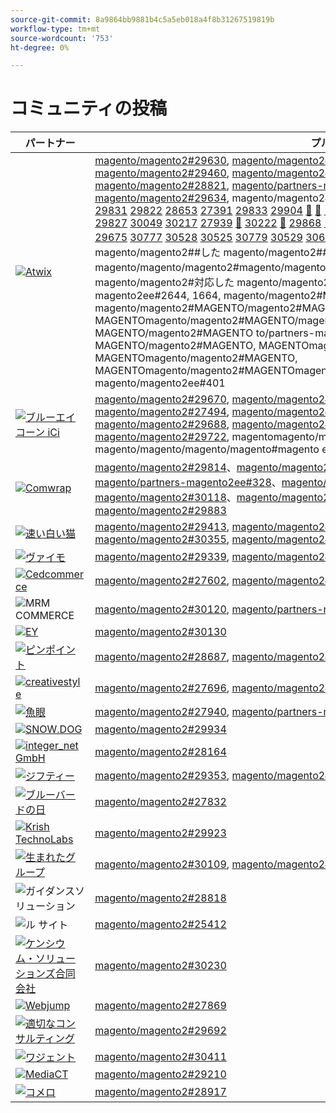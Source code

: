 ```yaml
---
source-git-commit: 8a9864bb9881b4c5a5eb018a4f8b31267519819b
workflow-type: tm+mt
source-wordcount: '753'
ht-degree: 0%

---
```

# コミュニティの投稿

| パートナー | プルリクエスト | 関連する GitHub の問題 |
| ------- | ------- | ------- |
| <a target="_blank" href="https://partners.magento.com/portal/directory/?query=Atwix"><img alt="Atwix" src="https://avatars3.githubusercontent.com/t/2617739?s=400&v=4"></a> | [magento/magento2#29630](https://github.com/magento/magento2/pull/29630), [magento/magento2#29459](https://github.com/magento/magento2/pull/29459), [magento/magento2#29703](https://github.com/magento/magento2/pull/29703), [magento/magento2#29460](https://github.com/magento/magento2/pull/29460), [magento/magento2#29042](https://github.com/magento/magento2/pull/29042), [magento/magento2#29482](https://github.com/magento/magento2/pull/29482), [magento/magento2#28821](https://github.com/magento/magento2/pull/28821), [magento/partners-magento2ee#260](https://github.com/magento/partners-magento2ee/pull/260), [magento/magento2#29148](https://github.com/magento/magento2/pull/29148), [magento/magento2#29634](https://github.com/magento/magento2/pull/29634), magento/magento2#[ 29832](https://github.com/magento/magento2/pull/29832) [ 29830](https://github.com/magento/magento2/pull/29830) [ 29829](https://github.com/magento/magento2/pull/29829) [ 29828](https://github.com/magento/magento2/pull/29828) [ 29821](https://github.com/magento/magento2/pull/29821) [ 29820](https://github.com/magento/magento2/pull/29820) [ 29836](https://github.com/magento/magento2/pull/29836) [ 29831](https://github.com/magento/magento2/pull/29831) [ 29822](https://github.com/magento/magento2/pull/29822) [ 28653](https://github.com/magento/magento2/pull/28653) [ 27391](https://github.com/magento/magento2/pull/27391) [ 29833](https://github.com/magento/magento2/pull/29833) [ 29904](https://github.com/magento/magento2/pull/29904) [&#128279;](https://github.com/magento/partners-magento2ee/pull/264) [&#128279;](https://github.com/magento/partners-magento2ee/pull/248) [&#128279;](https://github.com/magento/partners-magento2ee/pull/168) [ 29929](https://github.com/magento/magento2/pull/29929) [ 29962](https://github.com/magento/magento2/pull/29962) [&#128279;](https://github.com/magento/partners-magento2ee/pull/329) [ 29931](https://github.com/magento/magento2/pull/29931) [&#128279;](https://github.com/magento/partners-magento2ee/pull/316) [ 29835](https://github.com/magento/magento2/pull/29835) [ 29834](https://github.com/magento/magento2/pull/29834) [ 30081](https://github.com/magento/magento2/pull/30081) [ 30030](https://github.com/magento/magento2/pull/30030) [ 29827](https://github.com/magento/magento2/pull/29827) [ 30049](https://github.com/magento/magento2/pull/30049) [ 30217](https://github.com/magento/magento2/pull/30217) [ 27939](https://github.com/magento/magento2/pull/27939) [&#128279;](https://github.com/magento/partners-magento2ee/pull/279) [ 30222](https://github.com/magento/magento2/pull/30222) [&#128279;](https://github.com/magento/partners-magento2ee/pull/349) [ 29868](https://github.com/magento/magento2/pull/29868) [&#128279;](https://github.com/magento/partners-magento2ee/pull/346) [ 30079](https://github.com/magento/magento2/pull/30079) [ 30317](https://github.com/magento/magento2/pull/30317) [ 30633](https://github.com/magento/magento2/pull/30633) [ 30619](https://github.com/magento/magento2/pull/30619) [ 30359](https://github.com/magento/magento2/pull/30359) [ 30223](https://github.com/magento/magento2/pull/30223) [ 30630](https://github.com/magento/magento2/pull/30630) [ 29675](https://github.com/magento/magento2/pull/29675) [ 30777](https://github.com/magento/magento2/pull/30777) [ 30528](https://github.com/magento/magento2/pull/30528) [ 30525](https://github.com/magento/magento2/pull/30525) [ 30779](https://github.com/magento/magento2/pull/30779) [ 30529](https://github.com/magento/magento2/pull/30529) [ 30694](https://github.com/magento/magento2/pull/30694) [&#128279;](https://github.com/magento/partners-magento2ee/pull/400) [&#128279;](https://github.com/magento/partners-magento2ee/pull/401)、magento/magento2#、magento/magento2#、magento/magento2##した magento/magento2##対応した magento/magento2###対応した magento/magento/magento2#magento/magento2##対応した magento/magento2#対応した magento/magento2#対応した magento/magento2#magento /magento2#, magento/partners-magento2ee#2644, 1664, magento/magento2#MAGENTO, magento/magento2#MAGENTO/magento2#MAGENTO/magento2#MAGENTO/magento2#MAGENTO, MAGENTOmagento/magento2#MAGENTO/magento2#MAGENTO/magento2#MAGENTO/magento2#2799, MAGENTO/magento2#MAGENTO to/partners-magento2ee#3499, magento2#MAGENTO, MAGENTO/magento2#MAGENTO, MAGENTOmagento/magento2#MAGENTO, MAGENTOmagento/magento2#MAGENTO, MAGENTOmagento/magento2#MAGENTOmagento/magento2#MAGENTOmagento/magento2ee#4000, magento/magento2ee#401 | [magento/magento2#29649](https://github.com/magento/magento2/issues/29649), [magento/magento2#29712](https://github.com/magento/magento2/issues/29712), [magento/magento2#29501](https://github.com/magento/magento2/issues/29501), [magento/magento2#29145](https://github.com/magento/magento2/issues/29145), [magento/magento2#29500](https://github.com/magento/magento2/issues/29500), [magento/magento2#28520](https://github.com/magento/magento2/issues/28520), [magento/magento2#28558](https://github.com/magento/magento2/issues/28558), [magento/magento2#29648](https://github.com/magento/magento2/issues/29648), [magento/magento2#29843](https://github.com/magento/magento2/issues/29843), [magento/magento2#29845](https://github.com/magento/magento2/issues/29845), magentomagento/magento2#[ 29846](https://github.com/magento/magento2/issues/29846) [ 29847](https://github.com/magento/magento2/issues/29847) [ 29824](https://github.com/magento/magento2/issues/29824) [ 29823](https://github.com/magento/magento2/issues/29823) [ 29841](https://github.com/magento/magento2/issues/29841) [ 29844](https://github.com/magento/magento2/issues/29844) [ 29825](https://github.com/magento/magento2/issues/29825) [ 29531](https://github.com/magento/magento2/issues/29531) [ 29601](https://github.com/magento/magento2/issues/29601) [ 29839](https://github.com/magento/magento2/issues/29839) [ 28551](https://github.com/magento/partners-magento2ee/issues/28551) [ 29940](https://github.com/magento/magento2/issues/29940) [ 29982](https://github.com/magento/magento2/issues/29982) [ 29941](https://github.com/magento/magento2/issues/29941) [ 29842](https://github.com/magento/magento2/issues/29842) [ 29838](https://github.com/magento/magento2/issues/29838) [ 30103](https://github.com/magento/magento2/issues/30103) [ 30032](https://github.com/magento/magento2/issues/30032) [ 29848](https://github.com/magento/magento2/issues/29848) [ 30058](https://github.com/magento/magento2/issues/30058) [ 30031](https://github.com/magento/magento2/issues/30031) [ 30061](https://github.com/magento/magento2/issues/30061) [ 30561](https://github.com/magento/magento2/issues/30561) [ 30469](https://github.com/magento/magento2/issues/30469) [ 30468](https://github.com/magento/magento2/issues/30468) [ 30372](https://github.com/magento/magento2/issues/30372) [ 30683](https://github.com/magento/magento2/issues/30683) [ 30624](https://github.com/magento/magento2/issues/30624) [ 29168](https://github.com/magento/magento2/issues/29168) [ 30783](https://github.com/magento/magento2/issues/30783) [ 30916](https://github.com/magento/magento2/issues/30916) [ 30917](https://github.com/magento/magento2/issues/30917) [ 30782](https://github.com/magento/magento2/issues/30782) [ 30926](https://github.com/magento/magento2/issues/30926) [ 30625](https://github.com/magento/magento2/issues/30625) [ 30474](https://github.com/magento/partners-magento2ee/issues/30474) [&#128279;](https://github.com/magento/partners-magento2ee/issues/410), magento/magento/magento/magento#magento ento2#, magento/magento2#, magentomagento/magento2#, magento/magento2#, magentomagento/magento2#, magentomagento/magento2#, magentomagento/magento2#magento は magento/magento2#magento は，magento/magento2#magento は，magento/magento2#magento/magento2#を，magento/magento2、magento/magento2#、magento/magento2#、magento/magento2##した magento/magento2##対応した magento/magento2###対応した magento/magento/magento2#magento/magento2##対応した magento/magento2#対応した magento/magento2#対応した magento/magento2#magento /magento2#MAGENTO,#MAGENTO/magento2#MAGENTO,#MAGENTO/magento2#MAGENTO/magento2#MAGENTO, MAGENTOmagento/magento2#MAGENTO/magento2#MAGENTO/magento2#MAGENTOmagento/magento2#MAGENTO/magento2#MAGENTOmagento/magento2#MAGENTO/magento2#MAGENTO ee#, magento/partners-magento2ee#410 |
| <a target="_blank" href="https://solutionpartners.adobe.com/s/directory/detail/blue+acorn+ici"><img alt="ブルーエイコーン iCi" src="https://avatars0.githubusercontent.com/t/2916141?s=400&v=4"></a> | [magento/magento2#29670](https://github.com/magento/magento2/pull/29670), [magento/magento2#29669](https://github.com/magento/magento2/pull/29669), [magento/magento2#29564](https://github.com/magento/magento2/pull/29564), [magento/magento2#27494](https://github.com/magento/magento2/pull/27494), [magento/magento2#29269](https://github.com/magento/magento2/pull/29269), [magento/magento2#27609](https://github.com/magento/magento2/pull/27609), [magento/magento2#29688](https://github.com/magento/magento2/pull/29688), [magento/magento2#29081](https://github.com/magento/magento2/pull/29081), [magento/magento2#28379](https://github.com/magento/magento2/pull/28379), [magento/magento2#29722](https://github.com/magento/magento2/pull/29722), magentomagento/magento2#[ 27077](https://github.com/magento/magento2/pull/27077) [ 30318](https://github.com/magento/magento2/pull/30318) [ 30010](https://github.com/magento/magento2/pull/30010), magento/magento/magento/magento#magento ento2#, magento/magento2#E | [magento/magento2#29672](https://github.com/magento/magento2/issues/29672), [magento/magento2#29673](https://github.com/magento/magento2/issues/29673), [magento/magento2#29679](https://github.com/magento/magento2/issues/29679), [magento/magento2#29537](https://github.com/magento/magento2/issues/29537), [magento/magento2#25595](https://github.com/magento/magento2/issues/25595), [magento/magento2#29689](https://github.com/magento/magento2/issues/29689), [magento/magento2#28154](https://github.com/magento/magento2/issues/28154), [magento/magento2#28428](https://github.com/magento/magento2/issues/28428), [magento/magento2#27397](https://github.com/magento/magento2/issues/27397), [magento/magento2#29729](https://github.com/magento/magento2/issues/29729), magentomagento/magento2#[ 29558](https://github.com/magento/magento2/issues/29558) [ 25110](https://github.com/magento/magento2/issues/25110) [ 25886](https://github.com/magento/magento2/issues/25886) [ 28286](https://github.com/magento/magento2/issues/28286) [ 30009](https://github.com/magento/magento2/issues/30009), magento/magento/magento/magento#magento ento2#, magento/magento2#, magentomagento/magento2#, magento/magento2#T |
| <a target="_blank" href="https://partners.magento.com/portal/directory/?query=Comwrap"><img alt="Comwrap" src="https://avatars3.githubusercontent.com/t/2637428?s=400&v=4"></a> | [magento/magento2#29814](https://github.com/magento/magento2/pull/29814)、[magento/magento2#29751](https://github.com/magento/magento2/pull/29751)、[magento/partners-magento2ee#337](https://github.com/magento/partners-magento2ee/pull/337)、[magento/partners-magento2ee#328](https://github.com/magento/partners-magento2ee/pull/328)、[magento/partners-magento2ee#319](https://github.com/magento/partners-magento2ee/pull/319)、[magento/magento2#30118](https://github.com/magento/magento2/pull/30118)、[magento/magento2#30019](https://github.com/magento/magento2/pull/30019)、[magento/magento2#29998](https://github.com/magento/magento2/pull/29998)、[magento/magento2#29883](https://github.com/magento/magento2/pull/29883) | [magento/magento2#29718](https://github.com/magento/magento2/issues/29718), [magento/magento2#29372](https://github.com/magento/magento2/issues/29372), [magento/magento2#29927](https://github.com/magento/magento2/issues/29927), [magento/magento2#29930](https://github.com/magento/magento2/issues/29930), [magento/magento2#29926](https://github.com/magento/magento2/issues/29926), [magento/magento2#29880](https://github.com/magento/magento2/issues/29880) |
| <a target="_blank" href="https://solutionpartners.adobe.com/s/directory/detail/fast+white+cat"><img alt="速い白い猫" src="https://avatars0.githubusercontent.com/t/3579504?s=400&v=4"></a> | [magento/magento2#29413](https://github.com/magento/magento2/pull/29413), [magento/magento2#28163](https://github.com/magento/magento2/pull/28163), [magento/magento2#30320](https://github.com/magento/magento2/pull/30320), [magento/magento2#30355](https://github.com/magento/magento2/pull/30355), [magento/magento2#28157](https://github.com/magento/magento2/pull/28157), [magento/magento2#30114](https://github.com/magento/magento2/pull/30114) | [magento/magento2#24060](https://github.com/magento/magento2/issues/24060), [magento/magento2#13401](https://github.com/magento/magento2/issues/13401), [magento/magento2#11175](https://github.com/magento/magento2/issues/11175), [magento/magento2#30296](https://github.com/magento/magento2/issues/30296), [magento/magento2#22503](https://github.com/magento/magento2/issues/22503), [magento/magento2#24091](https://github.com/magento/magento2/issues/24091), [magento/magento2#30073](https://github.com/magento/magento2/issues/30073) |
| <a target="_blank" href="https://partners.magento.com/portal/directory/?query=Vaimo"><img alt="ヴァイモ" src="https://avatars0.githubusercontent.com/t/2617778?s=400&v=4"></a> | [magento/magento2#29339](https://github.com/magento/magento2/pull/29339), [magento/magento2#28676](https://github.com/magento/magento2/pull/28676), [magento/magento2#29885](https://github.com/magento/magento2/pull/29885) | [magento/magento2#28633](https://github.com/magento/magento2/issues/28633), [magento/magento2#29890](https://github.com/magento/magento2/issues/29890) |
| <a target="_blank" href="https://partners.magento.com/portal/directory/?query=Cedcommerce"><img alt="Cedcommerce" src="https://avatars2.githubusercontent.com/t/3028824?s=400&v=4"></a> | [magento/magento2#27602](https://github.com/magento/magento2/pull/27602), [magento/magento2#30400](https://github.com/magento/magento2/pull/30400), [magento/magento2#30391](https://github.com/magento/magento2/pull/30391) | [magento/magento2#27350](https://github.com/magento/magento2/issues/27350), [magento/magento2#30361](https://github.com/magento/magento2/issues/30361), [magento/magento2#30362](https://github.com/magento/magento2/issues/30362), [magento/magento2#30255](https://github.com/magento/magento2/issues/30255) |
| <img alt="MRM COMMERCE" src="https://avatars0.githubusercontent.com/t/3714179?s=400&v=4"></a> | [magento/magento2#30120](https://github.com/magento/magento2/pull/30120), [magento/partners-magento2ee#175](https://github.com/magento/partners-magento2ee/pull/175) | [magento/magento2#30133](https://github.com/magento/magento2/issues/30133), [magento/partners-magento2ee#26943](https://github.com/magento/partners-magento2ee/issues/26943) |
| <a target="_blank" href="https://partners.magento.com/portal/directory/?query=EY"><img alt="EY" src="https://avatars1.githubusercontent.com/t/3415735?s=400&v=4"></a> | [magento/magento2#30130](https://github.com/magento/magento2/pull/30130) |  |
| <a target="_blank" href="https://partners.magento.com/portal/directory/?query=Pinpoint"><img alt="ピンポイント" src="https://avatars1.githubusercontent.com/t/2617766?s=400&v=4"></a> | [magento/magento2#28687](https://github.com/magento/magento2/pull/28687), [magento/magento2#28663](https://github.com/magento/magento2/pull/28663), [magento/magento2#28491](https://github.com/magento/magento2/pull/28491) | [magento/magento2#8538](https://github.com/magento/magento2/issues/8538), [magento/magento2#28479](https://github.com/magento/magento2/issues/28479), [magento/magento2#28186](https://github.com/magento/magento2/issues/28186) |
| <a target="_blank" href="https://partners.magento.com/portal/directory/?query=creativestyle"><img alt="creativestyle" src="https://avatars1.githubusercontent.com/t/3230856?s=400&v=4"></a> | [magento/magento2#27696](https://github.com/magento/magento2/pull/27696), [magento/magento2#25405](https://github.com/magento/magento2/pull/25405) | [magento/magento2#29553](https://github.com/magento/magento2/issues/29553), [magento/magento2#25399](https://github.com/magento/magento2/issues/25399) |
| <a target="_blank" href="https://partners.magento.com/portal/directory/?query=Fisheye"><img alt="魚眼" src="https://avatars1.githubusercontent.com/t/3171724?s=400&v=4"></a> | [magento/magento2#27940](https://github.com/magento/magento2/pull/27940), [magento/partners-magento2ee#267](https://github.com/magento/partners-magento2ee/pull/267), [magento/magento2#28216](https://github.com/magento/magento2/pull/28216) | [magento/magento2#29555](https://github.com/magento/magento2/issues/29555), [magento/magento2#13440](https://github.com/magento/magento2/issues/13440) |
| <a target="_blank" href="https://partners.magento.com/portal/directory/?query=SNOW.DOG"><img alt="SNOW.DOG" src="https://avatars1.githubusercontent.com/t/2617771?s=400&v=4"></a> | [magento/magento2#29934](https://github.com/magento/magento2/pull/29934) | [magento/magento2#29933](https://github.com/magento/magento2/issues/29933) |
| <a target="_blank" href="https://solutionpartners.adobe.com/s/directory/detail/integer_net+gmbh"><img alt="integer_net GmbH" src="https://avatars0.githubusercontent.com/t/3161792?s=400&v=4"></a> | [magento/magento2#28164](https://github.com/magento/magento2/pull/28164) | [magento/magento2#29585](https://github.com/magento/magento2/issues/29585) |
| <a target="_blank" href="https://partners.magento.com/portal/directory/?query=Ziffity"><img alt="ジフティー" src="https://avatars1.githubusercontent.com/t/3432500?s=400&v=4"></a> | [magento/magento2#29353](https://github.com/magento/magento2/pull/29353), [magento/magento2#27896](https://github.com/magento/magento2/pull/27896), [magento/magento2#28349](https://github.com/magento/magento2/pull/28349) | [magento/magento2#29194](https://github.com/magento/magento2/issues/29194), [magento/magento2#29098](https://github.com/magento/magento2/issues/29098) |
| <a target="_blank" href="https://solutionpartners.adobe.com/s/directory/detail/bluebird+day"><img alt="ブルーバードの日" src="https://avatars3.githubusercontent.com/t/3537205?s=400&v=4"></a> | [magento/magento2#27832](https://github.com/magento/magento2/pull/27832) | [magento/magento2#11998](https://github.com/magento/magento2/issues/11998), [magento/magento2#27500](https://github.com/magento/magento2/issues/27500) |
| <a target="_blank" href="https://solutionpartners.adobe.com/s/directory/detail/krish+technolabs"><img alt="Krish TechnoLabs" src="https://avatars0.githubusercontent.com/t/2849637?s=400&v=4"></a> | [magento/magento2#29923](https://github.com/magento/magento2/pull/29923) | [magento/magento2#29920](https://github.com/magento/magento2/issues/29920) |
| <a target="_blank" href="https://solutionpartners.adobe.com/s/directory/detail/born+group"><img alt="生まれたグループ" src="https://avatars1.githubusercontent.com/t/3879151?s=400&v=4"></a> | [magento/magento2#30109](https://github.com/magento/magento2/pull/30109), [magento/magento2#30421](https://github.com/magento/magento2/pull/30421) | [magento/magento2#30125](https://github.com/magento/magento2/issues/30125) |
| <img alt="ガイダンスソリューション" src="https://avatars2.githubusercontent.com/t/3888698?s=400&v=4"></a> | [magento/magento2#28818](https://github.com/magento/magento2/pull/28818) | [magento/magento2#29546](https://github.com/magento/magento2/issues/29546) |
| <img alt="ル サイト" src="https://avatars3.githubusercontent.com/t/3649033?s=400&v=4"></a> | [magento/magento2#25412](https://github.com/magento/magento2/pull/25412) | [magento/magento2#25411](https://github.com/magento/magento2/issues/25411) |
| <a target="_blank" href="https://solutionpartners.adobe.com/s/directory/detail/kensium"><img alt="ケンシウム・ソリューションズ合同会社" src="https://avatars2.githubusercontent.com/t/3158707?s=400&v=4"></a> | [magento/magento2#30230](https://github.com/magento/magento2/pull/30230) | [magento/magento2#30179](https://github.com/magento/magento2/issues/30179) |
| <a target="_blank" href="https://partners.magento.com/portal/directory/?query=Webjump"><img alt="Webjump" src="https://avatars3.githubusercontent.com/t/2849617?s=400&v=4"></a> | [magento/magento2#27869](https://github.com/magento/magento2/pull/27869) | [magento/magento2#27866](https://github.com/magento/magento2/issues/27866) |
| <a target="_blank" href="https://solutionpartners.adobe.com/s/directory/detail/aligent+consulting"><img alt="適切なコンサルティング" src="https://avatars3.githubusercontent.com/t/2686050?s=400&v=4"></a> | [magento/magento2#29692](https://github.com/magento/magento2/pull/29692) | [magento/magento2#30243](https://github.com/magento/magento2/issues/30243) |
| <a target="_blank" href="https://partners.magento.com/portal/directory/?query=Wagento"><img alt="ワジェント" src="https://avatars0.githubusercontent.com/t/2617781?s=400&v=4"></a> | [magento/magento2#30411](https://github.com/magento/magento2/pull/30411) | [magento/magento2#30408](https://github.com/magento/magento2/issues/30408) |
| <a target="_blank" href="https://partners.magento.com/portal/directory/?query=MediaCT"><img alt="MediaCT" src="https://avatars3.githubusercontent.com/t/2617762?s=400&v=4"></a> | [magento/magento2#29210](https://github.com/magento/magento2/pull/29210) | [magento/magento2#29515](https://github.com/magento/magento2/issues/29515) |
| <a target="_blank" href="https://partners.magento.com/portal/directory/?query=eComero"><img alt="コメロ" src="https://avatars0.githubusercontent.com/t/3942626?s=400&v=4"></a> | [magento/magento2#28917](https://github.com/magento/magento2/pull/28917) | [magento/magento2#29656](https://github.com/magento/magento2/issues/29656) |
